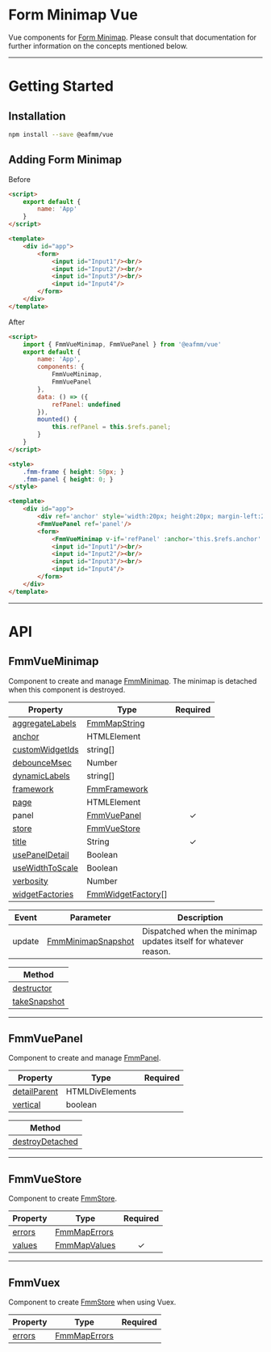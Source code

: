 # Form Minimap Vue
Vue components for [Form Minimap](https://github.com/sparrowhawk-ea/fmm-core).
Please consult that documentation for further information on the concepts mentioned below.

***
# Getting Started
## Installation
```bash
npm install --save @eafmm/vue
```

## Adding Form Minimap
Before
```html
<script>
    export default {
        name: 'App'
    }
</script>

<template>
    <div id="app">
        <form>
            <input id="Input1"/><br/>
            <input id="Input2"/><br/>
            <input id="Input3"/><br/>
            <input id="Input4"/>
        </form>
    </div>
</template>
```
After
```html
<script>
    import { FmmVueMinimap, FmmVuePanel } from '@eafmm/vue'
    export default {
        name: 'App',
        components: {
            FmmVueMinimap,
            FmmVuePanel
        },
        data: () => ({
            refPanel: undefined
        }),
        mounted() {
            this.refPanel = this.$refs.panel;
        }
    }
</script>

<style>
    .fmm-frame { height: 50px; }
    .fmm-panel { height: 0; }
</style>

<template>
    <div id="app">
        <div ref='anchor' style='width:20px; height:20px; margin-left:200px'></div>
        <FmmVuePanel ref='panel'/>
        <form>
            <FmmVueMinimap v-if='refPanel' :anchor='this.$refs.anchor' :panel='refPanel' title='Title'/>
            <input id="Input1"/><br/>
            <input id="Input2"/><br/>
            <input id="Input3"/><br/>
            <input id="Input4"/>
        </form>
    </div>
</template>
```

***
# API
## FmmVueMinimap
Component to create and manage [FmmMinimap](https://github.com/sparrowhawk-ea/fmm-core#fmmminimap).
The minimap is detached when this component is destroyed.

Property | Type | Required
--- | --- | :---:
[aggregateLabels](https://github.com/sparrowhawk-ea/fmm-core#mcp-aggregatelabels) | [FmmMapString](https://github.com/sparrowhawk-ea/fmm-core#fmmmapstring)
[anchor](https://github.com/sparrowhawk-ea/fmm-core#mcp-anchor) | HTMLElement
[customWidgetIds](https://github.com/sparrowhawk-ea/fmm-core#mm-compose-customwidgetids) | string[]
[debounceMsec](https://github.com/sparrowhawk-ea/fmm-core#mcp-debouncemsec) | Number
[dynamicLabels](https://github.com/sparrowhawk-ea/fmm-core#mcp-dynamiclabels) | string[]
[framework](https://github.com/sparrowhawk-ea/fmm-core#mcp-framework) | [FmmFramework](https://github.com/sparrowhawk-ea/fmm-core#fmmframework)
[page](https://github.com/sparrowhawk-ea/fmm-core#mcp-page) | HTMLElement
panel | [FmmVuePanel](#fmmvuepanel) | &check;
[store](https://github.com/sparrowhawk-ea/fmm-core#mcp-store) | [FmmVueStore](#fmmvuestore)
[title](https://github.com/sparrowhawk-ea/fmm-core#mcp-title) | String | &check;
[usePanelDetail](https://github.com/sparrowhawk-ea/fmm-core#mcp-usepaneldetail) | Boolean
[useWidthToScale](https://github.com/sparrowhawk-ea/fmm-core#mcp-usewidthtoscale) | Boolean
[verbosity](https://github.com/sparrowhawk-ea/fmm-core#mcp-verbosity) | Number
[widgetFactories](https://github.com/sparrowhawk-ea/fmm-core#mcp-widgetfactories) | [FmmWidgetFactory](https://github.com/sparrowhawk-ea/fmm-core#fmmwidgetfactory)[]

Event | Parameter | Description
--- | --- | ---
update | [FmmMinimapSnapshot](https://github.com/sparrowhawk-ea/fmm-core#fmmminimapsnapshot) | Dispatched when the minimap updates itself for whatever reason.

| Method
| ---
| [destructor](https://github.com/sparrowhawk-ea/fmm-core#mm-destructor)
| [takeSnapshot](https://github.com/sparrowhawk-ea/fmm-core#mm-takesnapshot)

***
## FmmVuePanel
Component to create and manage [FmmPanel](https://github.com/sparrowhawk-ea/fmm-core#fmmpanel).

Property | Type | Required
--- | --- | :---:
[detailParent](https://github.com/sparrowhawk-ea/fmm-core#pcp-detailparent) | HTMLDivElements
[vertical](https://github.com/sparrowhawk-ea/fmm-core#pcp-vertical) | boolean

| Method
| ---
| [destroyDetached](https://github.com/sparrowhawk-ea/fmm-core#pm-destroydetached)

***
## FmmVueStore
Component to create [FmmStore](https://github.com/sparrowhawk-ea/fmm-core#fmmstore).

Property | Type | Required
--- | --- | :---:
[errors](https://github.com/sparrowhawk-ea/fmm-core#scp-errors) | [FmmMapErrors](https://github.com/sparrowhawk-ea/fmm-core#fmmmaperrors)
[values](https://github.com/sparrowhawk-ea/fmm-core#scp-values) | [FmmMapValues](https://github.com/sparrowhawk-ea/fmm-core#fmmmapvalues) | &check;

***
## FmmVuex
Component to create [FmmStore](https://github.com/sparrowhawk-ea/fmm-core#fmmstore) when using Vuex.

Property | Type | Required
--- | --- | :---:
[errors](https://github.com/sparrowhawk-ea/fmm-core#scp-errors) | [FmmMapErrors](https://github.com/sparrowhawk-ea/fmm-core#fmmmaperrors)
